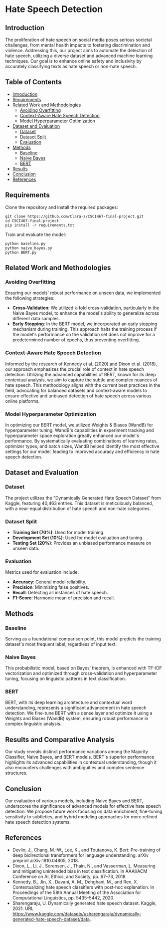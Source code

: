 # Hate Speech Detection

## Introduction
The proliferation of hate speech on social media poses serious societal challenges, from mental health impacts to fostering discrimination and violence. Addressing this, our project aims to automate the detection of hate speech, utilizing a diverse dataset and advanced machine learning techniques. Our goal is to enhance online safety and inclusivity by accurately classifying texts as hate speech or non-hate speech.

## Table of Contents
- [Introduction](#introduction)
- [Requirements](#requirements)
- [Related Work and Methodologies](#related-work-and-methodologies)
  - [Avoiding Overfitting](#avoiding-overfitting)
  - [Context-Aware Hate Speech Detection](#context-aware-hate-speech-detection)
  - [Model Hyperparameter Optimization](#model-hyperparameter-optimization)
- [Dataset and Evaluation](#dataset-and-evaluation)
  - [Dataset](#dataset)
  - [Dataset Split](#dataset-split)
  - [Evaluation](#evaluation)
- [Methods](#methods)
  - [Baseline](#baseline)
  - [Naive Bayes](#naive-bayes)
  - [BERT](#bert)
- [Results](#results-and-comparative-analysis)
- [Conclusion](#conclusion)
- [References](#references)

## Requirements
Clone the repository and install the required packages:
```
git clone https://github.com/Clara-z/CSCI467-final-project.git
cd CSCI467-final-project
pip install -r requirements.txt
```
Train and evaluate the model:
```
python baseline.py
python naive_bayes.py
python BERT.py
```

## Related Work and Methodologies

### Avoiding Overfitting
Ensuring our models' robust performance on unseen data, we implemented the following strategies:
- **Cross-Validation**: We utilized k-fold cross-validation, particularly in the Naive Bayes model, to enhance the model's ability to generalize across different data samples.
- **Early Stopping**: In the BERT model, we incorporated an early stopping mechanism during training. This approach halts the training process if the model's performance on the validation set does not improve for a predetermined number of epochs, thus preventing overfitting.

### Context-Aware Hate Speech Detection
Informed by the research of Kennedy et al. (2020) and Dixon et al. (2018), our approach emphasizes the crucial role of context in hate speech detection. Utilizing the advanced capabilities of BERT, known for its deep contextual analysis, we aim to capture the subtle and complex nuances of hate speech. This methodology aligns with the current best practices in the field, advocating for balanced datasets and context-aware models to ensure effective and unbiased detection of hate speech across various online platforms.

### Model Hyperparameter Optimization
In optimizing our BERT model, we utilized Weights & Biases (WandB) for hyperparameter tuning. WandB's capabilities in experiment tracking and hyperparameter space exploration greatly enhanced our model's performance. By systematically evaluating combinations of learning rates, optimizer types, and batch sizes, WandB helped identify the most effective settings for our model, leading to improved accuracy and efficiency in hate speech detection.

## Dataset and Evaluation

### Dataset
The project utilizes the "Dynamically Generated Hate Speech Dataset" from Kaggle, featuring 40,463 entries. This dataset is meticulously balanced, with a near-equal distribution of hate speech and non-hate categories.

### Dataset Split
- **Training Set (70%)**: Used for model training.
- **Development Set (10%)**: Used for model evaluation and tuning.
- **Testing Set (20%)**: Provides an unbiased performance measure on unseen data.

### Evaluation
Metrics used for evaluation include:
- **Accuracy**: General model reliability.
- **Precision**: Minimizing false positives.
- **Recall**: Detecting all instances of hate speech.
- **F1-Score**: Harmonic mean of precision and recall.

## Methods

### Baseline
Serving as a foundational comparison point, this model predicts the training dataset's most frequent label, regardless of input text.

### Naive Bayes
This probabilistic model, based on Bayes’ theorem, is enhanced with TF-IDF vectorization and optimized through cross-validation and hyperparameter tuning, focusing on linguistic patterns in text classification.

### BERT
BERT, with its deep learning architecture and contextual word understanding, represents a significant advancement in hate speech detection. We fine-tune BERT with a dense layer and optimize it using a Weights and Biases (WandB) system, ensuring robust performance in complex linguistic analysis.

## Results and Comparative Analysis
Our study reveals distinct performance variations among the Majority Classifier, Naive Bayes, and BERT models. BERT's superior performance highlights its advanced capabilities in contextual understanding, though it also encounters challenges with ambiguities and complex sentence structures.

## Conclusion
Our evaluation of various models, including Naive Bayes and BERT, underscores the significance of advanced models for effective hate speech detection. We propose future work focusing on data enrichment, fine-tuning sensitivity to subtleties, and hybrid modeling approaches for more refined hate speech detection systems.

## References
- Devlin, J., Chang, M.-W., Lee, K., and Toutanova, K. Bert: Pre-training of deep bidirectional transformers for language understanding. arXiv preprint arXiv:1810.04805, 2018.
- Dixon, L., Li, J., Sorensen, J., Thain, N., and Vasserman, L. Measuring and mitigating unintended bias in text classification. In AAAI/ACM Conference on AI, Ethics, and Society, pp. 67–73, 2018.
- Kennedy, B., Jin, X., Davani, A. M., Dehghani, M., and Ren, X. Contextualizing hate speech classifiers with post-hoc explanation. In Proceedings of the 58th Annual Meeting of the Association for Computational Linguistics, pp. 5435–5442, 2020.
- Sharengaraju, U. Dynamically generated hate speech dataset. Kaggle, 2021. URL https://www.kaggle.com/datasets/usharengaraju/dynamically-generated-hate-speech-dataset/data.

